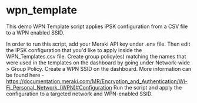 # wpn_template
This demo WPN Template script applies iPSK configuration from a CSV file to a WPN enabled SSID. 

In order to run this script, add your Meraki API key under .env file.
Then edit the IPSK configuration that you'd like to apply inside the WPN_Templates.csv file.
Create group policy(es) matching the names that were used in the templates on the dashboard by going under Network-wide > Group Policy.
Create a WPN SSID on the dashboard. More information can be found here - https://documentation.meraki.com/MR/Encryption_and_Authentication/Wi-Fi_Personal_Network_(WPN)#Configuration
Run the script and apply the configuration to a targeted network and WPN-enabled SSID.
